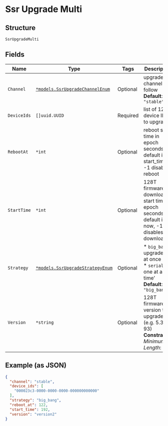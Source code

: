 
# Ssr Upgrade Multi

## Structure

`SsrUpgradeMulti`

## Fields

| Name | Type | Tags | Description |
|  --- | --- | --- | --- |
| `Channel` | [`*models.SsrUpgradeChannelEnum`](../../doc/models/ssr-upgrade-channel-enum.md) | Optional | upgrade channel to follow<br>**Default**: `"stable"` |
| `DeviceIds` | `[]uuid.UUID` | Required | list of 128T device IDs to upgrade |
| `RebootAt` | `*int` | Optional | reboot start time in epoch seconds, default is start_time, -1 disables reboot |
| `StartTime` | `*int` | Optional | 128T firmware download start time in epoch seconds, default is now, -1 disables download |
| `Strategy` | [`*models.SsrUpgradeStrategyEnum`](../../doc/models/ssr-upgrade-strategy-enum.md) | Optional | * `big_bang`: upgrade all at once<br>* `serial`: one at a time'<br>**Default**: `"big_bang"` |
| `Version` | `*string` | Optional | 128T firmware version to upgrade (e.g. 5.3.0-93)<br>**Constraints**: *Minimum Length*: `1` |

## Example (as JSON)

```json
{
  "channel": "stable",
  "device_ids": [
    "000023c3-0000-0000-0000-000000000000"
  ],
  "strategy": "big_bang",
  "reboot_at": 122,
  "start_time": 192,
  "version": "version2"
}
```

